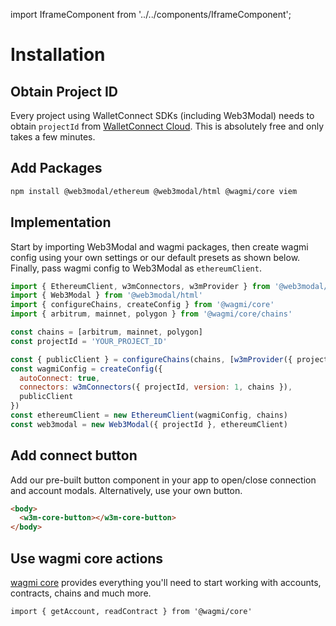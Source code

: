 import IframeComponent from '../../components/IframeComponent';

# Installation

## Obtain Project ID

Every project using WalletConnect SDKs (including Web3Modal) needs to obtain `projectId` from [WalletConnect Cloud](https://cloud.walletconnect.com/). This is absolutely free and only takes a few minutes.

## Add Packages

```bash npm2yarn
npm install @web3modal/ethereum @web3modal/html @wagmi/core viem
```

## Implementation

Start by importing Web3Modal and wagmi packages, then create wagmi config using your own settings or our default presets as shown below. Finally, pass wagmi config to Web3Modal as `ethereumClient`.

```js
import { EthereumClient, w3mConnectors, w3mProvider } from '@web3modal/ethereum'
import { Web3Modal } from '@web3modal/html'
import { configureChains, createConfig } from '@wagmi/core'
import { arbitrum, mainnet, polygon } from '@wagmi/core/chains'

const chains = [arbitrum, mainnet, polygon]
const projectId = 'YOUR_PROJECT_ID'

const { publicClient } = configureChains(chains, [w3mProvider({ projectId })])
const wagmiConfig = createConfig({
  autoConnect: true,
  connectors: w3mConnectors({ projectId, version: 1, chains }),
  publicClient
})
const ethereumClient = new EthereumClient(wagmiConfig, chains)
const web3modal = new Web3Modal({ projectId }, ethereumClient)
```

## Add connect button

Add our pre-built button component in your app to open/close connection and account modals. Alternatively, use your own button.

```html
<body>
  <w3m-core-button></w3m-core-button>
</body>
```

## Use wagmi core actions

[wagmi core](https://wagmi.sh) provides everything you'll need to start working with accounts, contracts, chains and much more.

```tsx
import { getAccount, readContract } from '@wagmi/core'
```

<IframeComponent />
